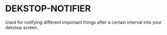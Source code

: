 # DEKSTOP-NOTIFIER
Used for notifying different important things after a certain interval into your dekstop screen.

